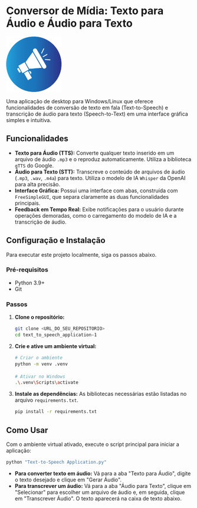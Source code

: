 # Conversor de Mídia: Texto para Áudio e Áudio para Texto

<img src="megafone.png" alt="Ícone" width="150"/>

Uma aplicação de desktop para Windows/Linux que oferece funcionalidades de conversão de texto em fala (Text-to-Speech) e transcrição de áudio para texto (Speech-to-Text) em uma interface gráfica simples e intuitiva.

## Funcionalidades

- **Texto para Áudio (TTS):** Converte qualquer texto inserido em um arquivo de áudio `.mp3` e o reproduz automaticamente. Utiliza a biblioteca `gTTS` do Google.
- **Áudio para Texto (STT):** Transcreve o conteúdo de arquivos de áudio (`.mp3`, `.wav`, `.m4a`) para texto. Utiliza o modelo de IA `Whisper` da OpenAI para alta precisão.
- **Interface Gráfica:** Possui uma interface com abas, construída com `FreeSimpleGUI`, que separa claramente as duas funcionalidades principais.
- **Feedback em Tempo Real:** Exibe notificações para o usuário durante operações demoradas, como o carregamento do modelo de IA e a transcrição de áudio.

## Configuração e Instalação

Para executar este projeto localmente, siga os passos abaixo.

### Pré-requisitos

- Python 3.9+
- Git

### Passos

1. **Clone o repositório:**
   ```bash
   git clone <URL_DO_SEU_REPOSITORIO>
   cd text_to_speech_application-1
   ```

2. **Crie e ative um ambiente virtual:**
   ```bash
   # Criar o ambiente
   python -m venv .venv

   # Ativar no Windows
   .\.venv\Scripts\activate
   ```

3. **Instale as dependências:**
   As bibliotecas necessárias estão listadas no arquivo `requirements.txt`.
   ```bash
   pip install -r requirements.txt
   ```

## Como Usar

Com o ambiente virtual ativado, execute o script principal para iniciar a aplicação:

```bash
python "Text-to-Speech Application.py"
```

- **Para converter texto em áudio:** Vá para a aba "Texto para Áudio", digite o texto desejado e clique em "Gerar Áudio".
- **Para transcrever um áudio:** Vá para a aba "Áudio para Texto", clique em "Selecionar" para escolher um arquivo de áudio e, em seguida, clique em "Transcrever Áudio". O texto aparecerá na caixa de texto abaixo.
